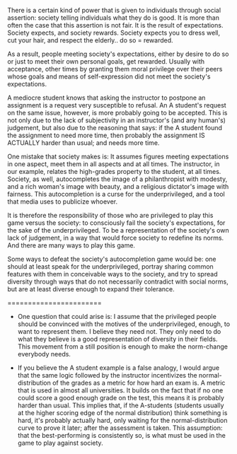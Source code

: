There is a certain kind of power that is given to individuals through social assertion: society telling individuals what they do is good.  It is more than often the case that this assertion is not fair. It is the result of expectations. Society expects, and society rewards. Society expects you to dress well, cut your hair, and respect the elderly.. do so = rewarded. 

As a result, people meeting society's expectations, either by desire to do so or just to meet their own personal goals, get rewarded. Usually with acceptance, other times by granting them moral privilege over their peers whose goals and means of self-expression did not meet the society's expectations.

A mediocre student knows that asking the instructor to postpone an assignment is a request very susceptible to refusal. An A student's request on the same issue, however, is more probably going to be accepted. This is not only due to the lack of subjectivity in an instructor's (and any human's) judgement, but also due to the reasoning that says: if the A student found  the assignment to need more time, then probably the assignment IS ACTUALLY harder than usual; and needs more time.

One mistake that society makes is:  It assumes figures meeting expectations in one aspect, meet them in all aspects and at all times. The instructor, in our example, relates the high-grades property to the student, at all times. Society, as well, autocompletes the image of a philanthropist with modesty, and a rich woman's image with beauty, and a religious dictator's image with fairness. This autocompletion is a curse for the underprivileged, and a tool that media uses to publicize whoever.

 It is therefore the responsibility of those who are privileged to play this game versus the society: to consciously fail the society's expectations, for the sake of the underprivileged. To be a  representation of the society's own lack of judgement, in a way that would force society to redefine its norms. And there are many ways to play this game.  

Some ways to defeat the society's autocompletion game would be: one should at least speak for the underprivileged, portray sharing common features with them in conceivable ways to the society,  and try to spread diversity through ways that do not necessarily contradict with social norms, but are at least diverse enough to expand their tolerance.


=======================
* One question that could arise is: I assume that the privileged people should be convinced with the motives of the underprivileged, enough, to want to represent them. I believe they need not. They only need to do what they believe is a good representation of diversity in their fields. This movement from a still position is enough to make the norm-change everybody needs.

* If you believe the A student example is a false analogy, I would argue that the same logic followed by the instructor incentivizes the normal-distribution of the grades as a metric for how hard an exam is. A metric that is used in almost all universities. It builds on the fact that if no one could score a good enough grade on the test, this means it is probably harder than usual. This implies that, if the A-students (students usually at the higher scoring edge of the normal distribution) think something is hard,  it's probably actually hard, only waiting for the normal-distribution curve to prove it later; after the assessment is taken. This assumption: that the best-performing is consistently so, is what must be used in the game to play against society.
